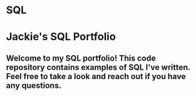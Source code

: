 # SQL

# Jackie's SQL Portfolio

## Welcome to my SQL portfolio! This code repository contains examples of SQL I've written. Feel free to take a look and reach out if you have any questions.
